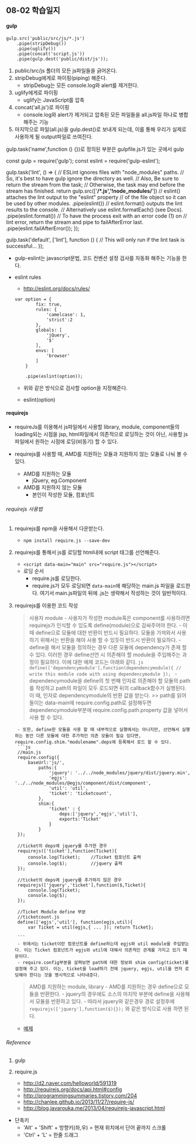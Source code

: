 ## 08-02 학습일지

#### gulp

```
gulp.src('public/src/js/*.js')
	.pipe(stripDebug())
	.pipe(uglify())
	.pipe(concat('script.js'))
	.pipe(gulp.dest('public/dist/js'));
```

1. public/src/js 폴더의 모든 js파일들을 긁어온다.
2. stripDebug에게로 파이핑(piping) 해준다.
	- stripDebug는 모든 console.log와 alert를 제거한다.
3. uglify에게로 파이핑
	- uglify는 JavaScript를 압축
4. concat('all.js')로 파이핑
	- console.log와 alert가 제거되고 압축된 모든 파일들을 all.js파일 하나로 병합해주는 기능
5. 마지막으로 파일(all.js)을 gulp.dest()로 보내게 되는데, 이를 통해 우리가 실제로 사용하게 될 output파일로 쓰여진다.

gulp.task('name',function () {})로 정의된 부분은 gulpfile.js가 있는 곳에서 gulp


const gulp = require('gulp');
const eslint = require('gulp-eslint');
 
gulp.task('lint', () => {
    // ESLint ignores files with "node_modules" paths. 
    // So, it's best to have gulp ignore the directory as well. 
    // Also, Be sure to return the stream from the task; 
    // Otherwise, the task may end before the stream has finished. 
    return gulp.src(['**/*.js','!node_modules/**'])
        // eslint() attaches the lint output to the "eslint" property 
        // of the file object so it can be used by other modules. 
        .pipe(eslint())
        // eslint.format() outputs the lint results to the console. 
        // Alternatively use eslint.formatEach() (see Docs). 
        .pipe(eslint.format())
        // To have the process exit with an error code (1) on 
        // lint error, return the stream and pipe to failAfterError last. 
        .pipe(eslint.failAfterError());
});
 
gulp.task('default', ['lint'], function () {
    // This will only run if the lint task is successful... 
});

- gulp-eslint는 javascript문법, 코드 컨벤션 설정 검사를 자동화 해주는 기능을 한다.

- eslint rules
	- http://eslint.org/docs/rules/
	```
	var option = {
			fix: true,
			rules: {
				'camelcase': 1,
				'strict':2
			},
			globals: [
				'jQuery',
				'$'
			],
			envs: [
				'browser'
			]
		}

		.pipe(eslint(option));
	```
	- 위와 같은 방식으로 검사할 option을 지정해준다.

	- eslint(option)


#### requirejs

- requireJs를 이용해서 js파일에서 사용할 library, module, component들의 loading되는 시점을 jsp, html파일에서 의존적으로 로딩하는 것이 아닌, 사용할 js파일에서 원하는 시점에 로딩(비동기) 할 수 있다.

- requirejs를 사용할 때, AMD를 지원하는 모듈과 지원하지 않는 모듈로 나눠 볼 수 있다.
	- AMD를 지원하는 모듈
		- jQuery, eg.Component
	- AMD를 지원하지 않는 모듈
		- 본인이 작성한 모듈, 컴포넌트

###### requirejs 사용법

1. requirejs를 npm을 사용해서 다운받는다.
	- `npm install require.js --save-dev`

2. requirejs를 통해서 js를 로딩할 html내에 script 태그를 선언해준다.
	- `<script data-main="main" src="require.js"></script>`
	- 로딩 순서
		- require.js를 로딩한다.
		- require.js가 모두 로딩되면 `data-main`에 해당하는 main.js 파일을 로드한다. 여기서 main.js파일의 뒤에 .js는 생략해서 작성하는 것이 일반적이다.

3. requirejs를 이용한 코드 작성
	> 사용자 module
		- 사용자가 작성한 module혹은 component를 사용하려면 requirejs가 인식할 수 있도록 define(module)으로 감싸주어야 한다.
		- 이때 define으로 모듈에 대한 반환이 반드시 필요하다. 모듈을 가져와서 사용하기 위해서는 반환을 해야 사용 할 수 있듯이 반드시 반환이 필요하다.
		- define을 해서 모듈을 정의하는 경우 다른 모듈에 dependency가 존재 할 수 있다. 이러한 경우 define선언 시 의존해야 할 module을 주입해주는 과정이 필요하다. 이에 대한 예제 코드는 아래와 같다.
		```js
		define(['dependencymodule'],function(dependencymodule){
			// write this module code with using dependencymodule
		});
		```
		- dependencymodule을 define의 첫 번째 인자로 의존해야 할 모듈의 path를 작성하고 path의 파일이 모두 로드되면 뒤의 callback함수가 실행된다. 이 때, 인자로 dependencymodule의 반환 값을 받는다.
		>> path를 읽어들이는 data-main에 require.config.path로 설정해두면 dependencymodule부분에 require.config.path.property 값을 넣어서 사용 할 수 있다.

		- 또한, define한 모듈을 사용 할 때 내부적으로 실행에서는 아니지만, 선언해서 실행하는 동안 다른 모듈에 대한 추가적인 의존 모듈이 필요 있다면, require.config.shim."modulename".deps에 등록해서 로드 할 수 있다.
		```js
		//main.js
		require.config({
			baseUrl:'js/',
				paths:{
			        'jquery': '../../node_modules/jquery/dist/jquery.min',
			        'egjs': '../../node_modules/@egjs/component/dist/component',
					'util': 'util',
			        'ticket': 'ticketcount',
				},
				shim:{
					'ticket' : {
						deps:['jquery','egjs','util'],
						exports:'Ticket'
					}
				}
		});

		//ticket의 deps에 jquery를 추가한 경우
		requirejs(['ticket'],function(Ticket){
			console.log(Ticket);	//Ticket 컴포넌트 출력
			console.log($);			//jquery 출력
		});

		//ticket의 deps에 jquery를 추가하지 않은 경우
		requirejs(['jquery','ticket'],function($,Ticket){
			console.log(Ticket);
			console.log($);
		});

		//Ticket Module define 부분
		//ticketcount.js
		define(['egjs','util'], function(egjs,util){
			var Ticket = util(egjs,{ ... }); return Ticket};

		```
		- 위에서는 ticket이란 컴포넌트를 define하는데 egjs와 util module을 주입받는다. 이는 Ticket 컴포넌트가 egjs와 util에 대해서 의존적인 관계를 가지고 있기 때문이다.
		- require.config부분을 살펴보면 path에 대한 정보와 shim config(ticket)를 설정해 주고 있다. 이는, ticket을 load하기 전에 jquery, egjs, util을 먼저 로딩해야 한다는 것을 명시적으로 나타내준다.
	> AMD를 지원하는 module, library
		- AMD를 지원하는 경우 define으로 모듈을 반환한다.
		- jquery의 경우에도 소스의 마지막 부분에 define을 사용해서 모듈을 반환하고 있다.
		- 따라서 jquery와 같은경우 경로 설정후에 `requirejs(['jquery'],function($){});` 와 같은 방식으로 사용 하면 된다.

	* [예제](example/08_02_requireJs_example)

###### Reference
1. gulp

2. require.js
	- http://d2.naver.com/helloworld/591319
	- http://requirejs.org/docs/api.html#config
	- http://programmingsummaries.tistory.com/204
	- http://chanlee.github.io/2013/11/27/require-js/
	- http://blog.javarouka.me/2013/04/requirejs-javascript.html

* 단축키
	- 'Alt' + 'Shift' + 방향키(좌,우) = 현재 위치에서 단어 끝까지 스크롤
	- 'Ctrl' + 'L' = 한줄 드래그